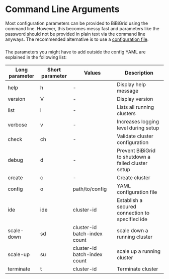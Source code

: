 # Command Line Arguments
Most configuration parameters can be provided to BiBiGrid using the command line. 
However, this becomes messy fast and parameters like the password should not be 
provided in plain text via the command line anyways. 
The recommended alternative is to use a [configuration file](CONFIGURATION_SCHEMA.md).

### 
The parameters you might have to add outside the config YAML are explained in the following list:

| Long parameter | Short parameter | Values           | Description                        |
|----------------|-----------------|------------------|------------------------------------|
| help           | h               | -                | Display help message               |
| version        | V               | -                | Display version                    |
| list           | l               | -                | Lists all running clusters         |
| verbose        | v               | -                | Increases logging level during setup |
| check          | ch              | -                | Validate cluster configuration     |
| debug          | d               | -                | Prevent BiBiGrid to shutdown a failed cluster setup |
| create         | c               | -                | Create cluster                     |
| config         | o               | path/to/config   | YAML configuration file            |
| ide            | ide             | cluster-id       | Establish a secured connection to specified ide |
| scale-down     | sd              | cluster-id batch-index count | scale down a running cluster |
| scale-up       | su              | cluster-id batch-index count | scale up a running cluster |
| terminate      | t               | cluster-id       | Terminate cluster                  |
